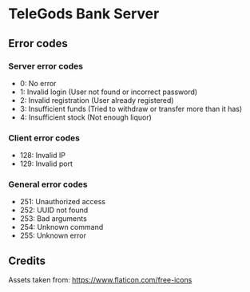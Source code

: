 # TeleGods Bank Server

## Error codes

### Server error codes

- 0: No error
- 1: Invalid login (User not found or incorrect password)
- 2: Invalid registration (User already registered)
- 3: Insufficient funds (Tried to withdraw or transfer more than it has)
- 4: Insufficient stock (Not enough liquor)

### Client error codes

- 128: Invalid IP
- 129: Invalid port

### General error codes

- 251: Unauthorized access
- 252: UUID not found
- 253: Bad arguments
- 254: Unknown command
- 255: Unknown error

## Credits

Assets taken from: https://www.flaticon.com/free-icons
